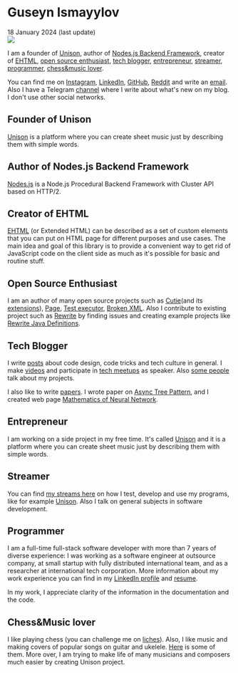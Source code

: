 # Guseyn Ismayylov
<div class="date">18 January 2024 (last update)</div>

<img src="/image/photo.jpg?v=fde14c79" class="photo bigger">
<p></p>

I am a founder of [Unison](#founder-of-unison), author of [Nodes.js Backend Framework](#author-of-nodesjs-backend-framework), creator of [EHTML](#creator-of-ehtml), [open source enthusiast](#open-source-enthusiast), [tech blogger](#tech-blogger), [entrepreneur](#entrepreneur), [streamer](#streamer), [programmer](#programmer), [chess&music lover](#chessmusic-lover).

You can find me on [Instagram](https://www.instagram.com/guseyn.4u/), [LinkedIn](https://www.linkedin.com/in/gusein-ismaiylov-111bb1179/), [GitHub](https://github.com/Guseyn/), [Reddit](https://www.reddit.com/user/gyen) and write an [email](mailto:guseynism@gmail.com). Also I have a Telegram [channel](https://t.me/guseyncom) where I write about what's new on my blog. I don't use other social networks.

## Founder of Unison
[Unison](https://unisonofficial.com) is a platform where you can create sheet music just by describing them with simple words.

## Author of Nodes.js Backend Framework
[Nodes.js](https://github.com/Guseyn/nodes.js) is a Node.js Procedural Backend Framework with Cluster API based on HTTP/2.

## Creator of EHTML
[EHTML](https://e-html.org)  (or Extended HTML) can be described as a set of custom elements that you can put on HTML page for different purposes and use cases. The main idea and goal of this library is to provide a convenient way to get rid of JavaScript code on the client side as much as it's possible for basic and routine stuff.

## Open Source Enthusiast
I am an author of many open source projects such as [Cutie](https://github.com/Guseyn/cutie)(and its [extensions](https://github.com/Guseyn?tab=repositories&q=cutie&type=&language=)), [Page](https://github.com/Guseyn/page), [Test executor](https://github.com/Guseyn/node-test-executor), [Broken XML](https://github.com/Guseyn/broken-xml). Also I contribute to existing project such as [Rewrite](https://github.com/openrewrite/) by finding issues and creating example projects like [Rewrite Java Definitions](https://github.com/Guseyn/rewrite-java-definitions).

## Tech Blogger
I write [posts](https://cdn.guseyn.com(/html/all-posts.html)) about code design, code tricks and tech culture in general. I make [videos](https://www.youtube.com/watch?v=lOf0NkNtWzI&feature=emb_title) and participate in [tech meetups](https://www.youtube.com/watch?v=Ptz6kJ3NXGI&feature=emb_title) as speaker. Also [some people](https://www.youtube.com/watch?v=Cx1kZbwkr5g&t=128s) talk about my projects.

I also like to write [papers](https://cdn.guseyn.com(/html/papers.html)). I wrote paper on [Async Tree Pattern](https://guseyn.com/pdf/Async_Tree_Pattern.pdf), and I created web page [Mathematics of Neural Network](https://guseyn.github.io/nn-math-web/).

## Entrepreneur
I am working on a side project in my free time. It's called [Unison](https://unisonofficial.com) and it is a platform where you can create sheet music just by describing them with simple words.

## Streamer
You can find [my streams here](https://www.twitch.tv/unisonofficial) on how I test, develop and use my programs, like for example [Unison](https://unisonofficial.com). Also I talk on general subjects in software development.

## Programmer
I am a full-time full-stack software developer with more than 7 years of diverse experience: I was working as a software engineer at outsource company, at small startup with fully distributed international team, and as a researcher at international tech corporation. More information about my work experience you can find in my [LinkedIn profile](https://www.linkedin.com/in/gusein-ismaiylov-111bb1179/) and [resume](https://guseyn.com/html/resume.html).

In my work, I appreciate clarity of the information in the documentation and the code.

## Chess&Music lover
I like playing chess (you can challenge me on [liches](https://lichess.org/@/guseyn1245)). Also, I like music and making covers of popular songs on guitar and ukelele. [Here](https://guseyn.com/html/covers.html) is some of them. More over, I am trying to make life of many musicians and composers much easier by creating Unison project.
